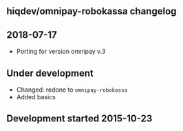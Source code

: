 hiqdev/omnipay-robokassa changelog
----------------------------------

## 2018-07-17

- Porting for version omnipay v.3

## Under development

- Changed: redone to `omnipay-robokassa`
- Added basics

## Development started 2015-10-23

